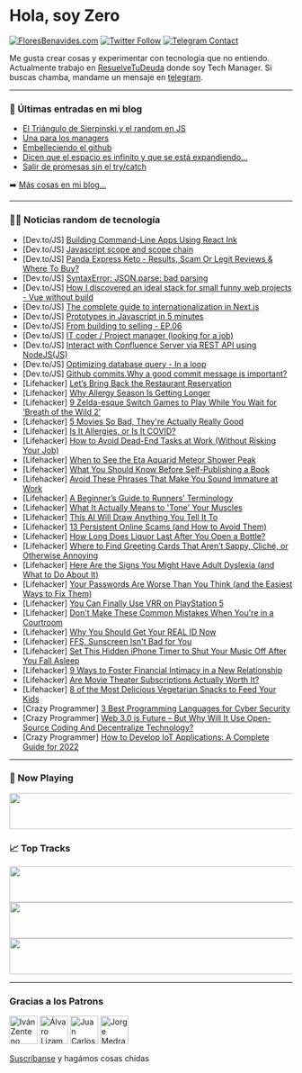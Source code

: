 # Hola, soy Zero

[![FloresBenavides.com](https://img.shields.io/website?down_message=oops&label=MiBlog&style=for-the-badge&up_message=online&url=https%3A%2F%2Ffloresbenavides.com)](https://floresbenavides.com) [![Twitter Follow](https://img.shields.io/twitter/follow/ZeroDragon?color=%231DA1F2&label=Follow&logo=twitter&logoColor=ffffff&style=for-the-badge)](https://twitter.com/zerodragon) [![Telegram Contact](https://img.shields.io/badge/escr%C3%ADbeme-ZeroDragon-%2326A5E4?style=for-the-badge&logo=telegram)](https://t.me/zerodragon)

Me gusta crear cosas y experimentar con tecnología que no entiendo.
Actualmente trabajo en [ResuelveTuDeuda](http://github.com/resuelve) donde soy Tech Manager.
Si buscas chamba, mandame un mensaje en [telegram](https://t.me/zerodragon).

---

### 📕 Últimas entradas en mi blog
<!-- BLOG-POST-LIST:START -->
- [El Triángulo de Sierpinski y el random en JS](https://floresbenavides.com/el-triangulo-de-sierpinski-y-el-random-en-js/)
- [Una para los managers](https://floresbenavides.com/una-para-los-managers/)
- [Embelleciendo el github](https://floresbenavides.com/embelleciendo-el-github/)
- [Dicen que el espacio es infinito y que se está expandiendo…](https://floresbenavides.com/dicen-que-el-espacio-es-infinito-y-que-se-esta-expandiendo/)
- [Salir de promesas sin el try/catch](https://floresbenavides.com/salir-de-promesas-sin-el-try-catch/)
<!-- BLOG-POST-LIST:END -->

➡️ [Más cosas en mi blog...](https://floresbenavides.com)

---

### 👨‍💻 Noticias random de tecnología
<!-- TECH-POSTS:START -->
- [Dev.to/JS] [Building Command-Line Apps Using React Ink](https://dev.to/asayerio_techblog/building-command-line-apps-using-react-ink-443o)
- [Dev.to/JS] [Javascript scope and scope chain](https://dev.to/hacker4world/javascript-scope-and-scope-chain-2515)
- [Dev.to/JS] [Panda Express Keto - Results, Scam Or Legit Reviews &amp; Where To Buy?](https://dev.to/pandaexpressbu1/panda-express-keto-results-scam-or-legit-reviews-where-to-buy-3ke0)
- [Dev.to/JS] [SyntaxError: JSON.parse: bad parsing](https://dev.to/lambdatest/syntaxerror-jsonparse-bad-parsing-45i9)
- [Dev.to/JS] [How I discovered an ideal stack for small funny web projects - Vue without build](https://dev.to/apayrus/how-i-discovered-an-ideal-stack-for-small-funny-web-projects-vue-without-build-3i46)
- [Dev.to/JS] [The complete guide to internationalization in Next.js](https://dev.to/ivandotv/the-complete-guide-to-internationalization-in-nextjs-e6p)
- [Dev.to/JS] [Prototypes in Javascript in 5 minutes](https://dev.to/juliecherner/prototypes-in-javascript-in-5-minutes-18i0)
- [Dev.to/JS] [From building to selling - EP.06](https://dev.to/twankrui/from-building-to-selling-ep06-j21)
- [Dev.to/JS] [IT coder / Project manager &lpar;looking for a job&rpar;](https://dev.to/oivanova74/it-coder-project-manager-looking-for-a-job-2pc7)
- [Dev.to/JS] [Interact with Confluence Server via REST API using NodeJS&lpar;JS&rpar;](https://dev.to/andriimaliuta/interact-with-confluence-server-via-rest-api-using-nodejsjs-4m93)
- [Dev.to/JS] [Optimizing database query - In a loop](https://dev.to/ddouble___d/optimizing-database-query-in-a-loop-5hnb)
- [Dev.to/JS] [Github commits.Why a good commit message is important?](https://dev.to/talenttinaapi/github-commitswhy-a-good-commit-message-is-important-3hdl)
- [Lifehacker] [Let’s Bring Back the Restaurant Reservation](https://lifehacker.com/let-s-bring-back-the-restaurant-reservation-1848886970)
- [Lifehacker] [Why Allergy Season Is Getting Longer](https://lifehacker.com/why-allergy-season-is-getting-longer-1848887231)
- [Lifehacker] [9 Zelda-esque Switch Games to Play While You Wait for ‘Breath of the Wild 2’](https://lifehacker.com/9-zelda-esque-switch-games-to-play-while-you-wait-for-1848833889)
- [Lifehacker] [5 Movies So Bad, They&#39;re Actually Really Good](https://lifehacker.com/5-movies-so-bad-theyre-actually-really-good-1848887079)
- [Lifehacker] [Is It Allergies, or Is It COVID?](https://lifehacker.com/is-it-allergies-or-is-it-covid-1848885895)
- [Lifehacker] [How to Avoid Dead-End Tasks at Work &lpar;Without Risking Your Job&rpar;](https://lifehacker.com/how-to-avoid-dead-end-tasks-at-work-without-risking-yo-1848883718)
- [Lifehacker] [When to See the Eta Aquarid Meteor Shower Peak](https://lifehacker.com/when-to-see-the-eta-aquarid-meteor-shower-peak-1848885590)
- [Lifehacker] [What You Should Know Before Self-Publishing a Book](https://lifehacker.com/what-you-should-know-before-self-publishing-a-book-1848885033)
- [Lifehacker] [Avoid These Phrases That Make You Sound Immature at Work](https://lifehacker.com/avoid-these-phrases-that-make-you-sound-immature-at-wor-1848880761)
- [Lifehacker] [A Beginner’s Guide to Runners’ Terminology](https://lifehacker.com/a-beginner-s-guide-to-runners-terminology-1848884759)
- [Lifehacker] [What It Actually Means to &#39;Tone&#39; Your Muscles](https://lifehacker.com/what-it-actually-means-to-tone-your-muscles-1848881975)
- [Lifehacker] [This AI Will Draw Anything You Tell It To](https://lifehacker.com/this-ai-will-draw-anything-you-tell-it-to-1848884444)
- [Lifehacker] [13 Persistent Online Scams &lpar;and How to Avoid Them&rpar;](https://lifehacker.com/13-persistent-online-scams-and-how-to-avoid-them-1848882890)
- [Lifehacker] [How Long Does Liquor Last After You Open a Bottle?](https://lifehacker.com/how-long-does-liquor-last-after-you-open-a-bottle-1848884450)
- [Lifehacker] [Where to Find Greeting Cards That Aren’t Sappy, Cliché, or Otherwise Annoying](https://lifehacker.com/where-to-find-greeting-cards-that-aren-t-sappy-cliche-1848875459)
- [Lifehacker] [Here Are the Signs You Might Have Adult Dyslexia &lpar;and What to Do About It&rpar;](https://lifehacker.com/here-are-the-signs-you-might-have-adult-dyslexia-and-w-1848868925)
- [Lifehacker] [Your Passwords Are Worse Than You Think &lpar;and the Easiest Ways to Fix Them&rpar;](https://lifehacker.com/your-passwords-are-worse-than-you-think-and-the-easies-1848874581)
- [Lifehacker] [You Can Finally Use VRR on PlayStation 5](https://lifehacker.com/you-can-finally-use-vrr-on-playstation-5-1848880760)
- [Lifehacker] [Don&#39;t Make These Common Mistakes When You&#39;re in a Courtroom](https://lifehacker.com/dont-make-these-common-mistakes-when-youre-in-a-courtro-1848881175)
- [Lifehacker] [Why You Should Get Your REAL ID Now](https://lifehacker.com/why-you-should-get-your-real-id-now-1848881027)
- [Lifehacker] [FFS, Sunscreen Isn&#39;t Bad for You](https://lifehacker.com/ffs-sunscreen-isnt-bad-for-you-1848880914)
- [Lifehacker] [Set This Hidden iPhone Timer to Shut Your Music Off After You Fall Asleep](https://lifehacker.com/set-this-hidden-iphone-timer-to-shut-your-music-off-aft-1848880266)
- [Lifehacker] [9 Ways to Foster Financial Intimacy in a New Relationship](https://lifehacker.com/9-ways-to-foster-financial-intimacy-in-a-new-relationsh-1848878428)
- [Lifehacker] [Are Movie Theater Subscriptions Actually Worth It?](https://lifehacker.com/are-movie-theater-subscriptions-actually-worth-it-1848880483)
- [Lifehacker] [8 of the Most Delicious Vegetarian Snacks to Feed Your Kids](https://lifehacker.com/8-of-the-most-delicious-vegetarian-snacks-to-feed-your-1848879303)
- [Crazy Programmer] [3 Best Programming Languages for Cyber Security](https://www.thecrazyprogrammer.com/2022/04/programming-languages-for-cyber-security.html)
- [Crazy Programmer] [Web 3.0 is Future – But Why Will It Use Open-Source Coding And Decentralize Technology?](https://www.thecrazyprogrammer.com/2022/04/web-3-0.html)
- [Crazy Programmer] [How to Develop IoT Applications: A Complete Guide for 2022](https://www.thecrazyprogrammer.com/2022/04/how-to-develop-iot-applications.html)<!-- TECH-POSTS:END -->

---

### 🎵 Now Playing
<a href="https://spotify-now-playing-dun.vercel.app/now-playing?open"><img src="https://spotify-now-playing-dun.vercel.app/now-playing" width="540" height="64"></a>

### 📈 Top Tracks
<a href="https://spotify-now-playing-dun.vercel.app/top-tracks?i=1&open"><img src="https://spotify-now-playing-dun.vercel.app/top-tracks?i=1" width="540" height="64"></a>
<a href="https://spotify-now-playing-dun.vercel.app/top-tracks?i=2&open"><img src="https://spotify-now-playing-dun.vercel.app/top-tracks?i=2" width="540" height="64"></a>
<a href="https://spotify-now-playing-dun.vercel.app/top-tracks?i=3&open"><img src="https://spotify-now-playing-dun.vercel.app/top-tracks?i=3" width="540" height="64"></a>

---

### Gracias a los Patrons
[<img src="https://avatars.githubusercontent.com/u/243380?v=4" alt="Iván Zenteno" width="50px">](https://github.com/k001) [<img src="https://avatars.githubusercontent.com/u/19955639?v=4" alt="Álvaro Lizama" width="50px">](https://github.com/alvarolizama) [<img src="https://avatars.githubusercontent.com/u/2718753?v=4" alt="Juan Carlos Ruiz" width="50px">](https://github.com/JuanCrg90) [<img src="https://avatars.githubusercontent.com/u/37025?v=4" alt="Jorge Medrano" width="50px">](https://github.com/h1pp1e) 

[Suscríbanse](https://www.patreon.com/zerodragon) y hagámos cosas chidas
